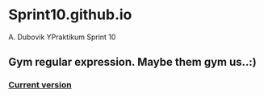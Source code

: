 # Sprint10.github.io
A. Dubovik YPraktikum Sprint 10
## Gym regular expression. Maybe them gym us..:)
### [Current version](https://github.com/dubovik02/regexp.github.io.git)